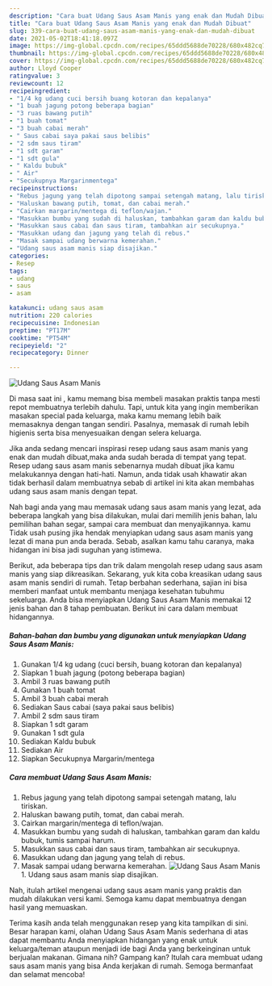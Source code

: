 ```yaml
---
description: "Cara buat Udang Saus Asam Manis yang enak dan Mudah Dibuat"
title: "Cara buat Udang Saus Asam Manis yang enak dan Mudah Dibuat"
slug: 339-cara-buat-udang-saus-asam-manis-yang-enak-dan-mudah-dibuat
date: 2021-05-02T18:41:18.097Z
image: https://img-global.cpcdn.com/recipes/65ddd5688de70228/680x482cq70/udang-saus-asam-manis-foto-resep-utama.jpg
thumbnail: https://img-global.cpcdn.com/recipes/65ddd5688de70228/680x482cq70/udang-saus-asam-manis-foto-resep-utama.jpg
cover: https://img-global.cpcdn.com/recipes/65ddd5688de70228/680x482cq70/udang-saus-asam-manis-foto-resep-utama.jpg
author: Lloyd Cooper
ratingvalue: 3
reviewcount: 12
recipeingredient:
- "1/4 kg udang cuci bersih buang kotoran dan kepalanya"
- "1 buah jagung potong beberapa bagian"
- "3 ruas bawang putih"
- "1 buah tomat"
- "3 buah cabai merah"
- " Saus cabai saya pakai saus belibis"
- "2 sdm saus tiram"
- "1 sdt garam"
- "1 sdt gula"
- " Kaldu bubuk"
- " Air"
- "Secukupnya Margarinmentega"
recipeinstructions:
- "Rebus jagung yang telah dipotong sampai setengah matang, lalu tiriskan."
- "Haluskan bawang putih, tomat, dan cabai merah."
- "Cairkan margarin/mentega di teflon/wajan."
- "Masukkan bumbu yang sudah di haluskan, tambahkan garam dan kaldu bubuk, tumis sampai harum."
- "Masukkan saus cabai dan saus tiram, tambahkan air secukupnya."
- "Masukkan udang dan jagung yang telah di rebus."
- "Masak sampai udang berwarna kemerahan."
- "Udang saus asam manis siap disajikan."
categories:
- Resep
tags:
- udang
- saus
- asam

katakunci: udang saus asam 
nutrition: 220 calories
recipecuisine: Indonesian
preptime: "PT17M"
cooktime: "PT54M"
recipeyield: "2"
recipecategory: Dinner

---
```



![Udang Saus Asam Manis](https://img-global.cpcdn.com/recipes/65ddd5688de70228/680x482cq70/udang-saus-asam-manis-foto-resep-utama.jpg)

Di masa  saat ini , kamu memang bisa membeli masakan praktis tanpa mesti repot membuatnya terlebih dahulu. Tapi, untuk kita yang ingin memberikan masakan special pada keluarga, maka kamu memang lebih baik memasaknya dengan tangan sendiri. Pasalnya, memasak di rumah lebih higienis serta bisa menyesuaikan dengan selera keluarga.

Jika anda sedang mencari inspirasi resep udang saus asam manis yang enak dan mudah dibuat,maka anda sudah berada di tempat yang tepat. Resep udang saus asam manis  sebenarnya mudah dibuat jika kamu melakukannya dengan hati-hati. Namun, anda tidak usah khawatir akan tidak berhasil dalam membuatnya 
sebab di artikel ini kita akan membahas udang saus asam manis dengan tepat.  



Nah bagi anda yang mau memasak udang saus asam manis yang lezat, ada beberapa langkah yang bisa dilakukan, mulai dari memilih jenis bahan, lalu pemilihan bahan segar, sampai cara membuat dan menyajikannya. kamu Tidak usah pusing jika hendak menyiapkan udang saus asam manis yang lezat di mana pun anda berada. Sebab, asalkan kamu  tahu caranya, maka hidangan ini bisa jadi suguhan yang istimewa.

Berikut, ada beberapa tips dan trik dalam mengolah resep udang saus asam manis yang siap dikreasikan. Sekarang, yuk kita coba kreasikan udang saus asam manis sendiri di rumah. Tetap berbahan sederhana, sajian ini bisa memberi manfaat untuk membantu menjaga kesehatan tubuhmu sekeluarga. Anda bisa menyiapkan Udang Saus Asam Manis memakai 12 jenis bahan dan 8 tahap pembuatan. Berikut ini cara dalam membuat hidangannya.

<!--inarticleads1-->

##### Bahan-bahan dan bumbu yang digunakan untuk menyiapkan Udang Saus Asam Manis:

1. Gunakan 1/4 kg udang (cuci bersih, buang kotoran dan kepalanya)
1. Siapkan 1 buah jagung (potong beberapa bagian)
1. Ambil 3 ruas bawang putih
1. Gunakan 1 buah tomat
1. Ambil 3 buah cabai merah
1. Sediakan  Saus cabai (saya pakai saus belibis)
1. Ambil 2 sdm saus tiram
1. Siapkan 1 sdt garam
1. Gunakan 1 sdt gula
1. Sediakan  Kaldu bubuk
1. Sediakan  Air
1. Siapkan Secukupnya Margarin/mentega




<!--inarticleads2-->

##### Cara membuat Udang Saus Asam Manis:

1. Rebus jagung yang telah dipotong sampai setengah matang, lalu tiriskan.
1. Haluskan bawang putih, tomat, dan cabai merah.
1. Cairkan margarin/mentega di teflon/wajan.
1. Masukkan bumbu yang sudah di haluskan, tambahkan garam dan kaldu bubuk, tumis sampai harum.
1. Masukkan saus cabai dan saus tiram, tambahkan air secukupnya.
1. Masukkan udang dan jagung yang telah di rebus.
1. Masak sampai udang berwarna kemerahan.
<img src="//assets-global.cpcdn.com/assets/icons/button_play-2c75c40dde080a61004c1f40b05d8f140eaff45d7e9e6481dc71c63d2e7c4909.png" alt="Udang Saus Asam Manis">1. Udang saus asam manis siap disajikan.




Nah, itulah artikel mengenai  udang saus asam manis  yang praktis dan mudah dilakukan versi kami. Semoga kamu dapat membuatnya dengan hasil yang memuaskan. 

Terima kasih anda telah menggunakan resep yang kita tampilkan di sini. Besar harapan kami, olahan  Udang Saus Asam Manis sederhana di atas dapat membantu Anda menyiapkan hidangan yang enak untuk keluarga/teman ataupun menjadi ide bagi Anda yang berkeinginan untuk berjualan makanan. Gimana nih? Gampang kan? Itulah cara membuat udang saus asam manis yang bisa Anda kerjakan di rumah. Semoga bermanfaat dan selamat mencoba!

